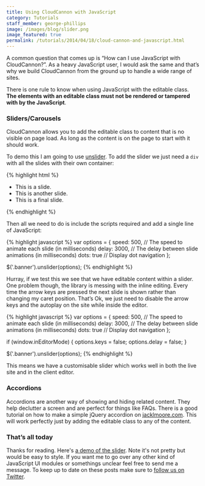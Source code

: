 ```yaml
---
title: Using CloudCannon with JavaScript
category: Tutorials
staff_member: george-phillips
image: /images/blog/slider.png
image_featured: true
permalink: /tutorials/2014/04/18/cloud-cannon-and-javascript.html
---
```


A common question that comes up is “How can I use JavaScript with CloudCannon?”. As a heavy JavaScript user, I would ask the same and that’s why we build CloudCannon from the ground up to handle a wide range of sites.

There is one rule to know when using JavaScript with the editable class. **The elements with an editable class must not be rendered or tampered with by the JavaScript**.

### Sliders/Carousels

CloudCannon allows you to add the editable class to content that is no visible on page load. As long as the content is on the page to start with it should work.

To demo this I am going to use [unslider](http://unslider.com/). To add the slider we just need a `div` with all the slides with their own container:

{% highlight html %}
<div class="banner">
  <ul>
    <li>This is a slide.</li>
    <li>This is another slide.</li>
    <li>This is a final slide.</li>
  </ul>
</div>
{% endhighlight %}

Then all we need to do is include the scripts required and add a single line of JavaScript:

{% highlight javascript %}
var options = {
  speed: 500,  //  The speed to animate each slide (in milliseconds)
  delay: 3000, //  The delay between slide animations (in milliseconds)
  dots: true   //  Display dot navigation
};

$('.banner').unslider(options);
{% endhighlight %}

Hurray, if we test this we see that we have editable content within a slider. One problem though, the library is messing with the inline editing. Every time the arrow keys are pressed the next slide is shown rather than changing  my caret position. That’s Ok, we just need to disable the arrow keys and the autoplay on the site while inside the editor.


{% highlight javascript %}
var options = {
  speed: 500,  //  The speed to animate each slide (in milliseconds)
  delay: 3000, //  The delay between slide animations (in milliseconds)
  dots: true   //  Display dot navigation
};

if (window.inEditorMode) {
  options.keys = false;
  options.delay = false;
}

$('.banner').unslider(options);
{% endhighlight %}


This means we have a customisable slider which works well in both the live site and in the client editor.

### Accordions

Accordions are another way of showing and hiding related content. They help declutter a screen and are perfect for things like FAQs. There is a good tutorial on how to make a simple jQuery accordion on [jacklmoore.com](http://www.jacklmoore.com/notes/jquery-accordion-tutorial/). This will work perfectly just by adding the editable class to any of the content.


### That’s all today

Thanks for reading. Here's [a demo of the slider](http://sliderdemo.cloudvent.net/). Note it's not pretty but would be easy to style. If you want me to go over any other kind of JavaScript UI modules or somethings unclear feel free to send me a message. To keep up to date on these posts make sure to [follow us on Twitter](https://twitter.com/cloudcannonapp).
